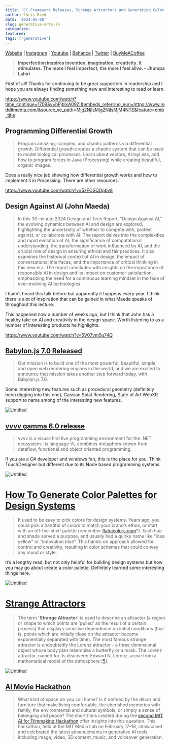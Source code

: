 ```yaml
---
title: 'CC Framework Releases, Strange Attractors and Generating Color Palettes'
author: Chris Ried
date: '2024-05-08'
slug: generative-arts-76
categories: 
featured: 
tags: ['generative']
---
```


[Website](https://www.generativecollective.com/) |  [Instagram](https://www.instagram.com/generate.collective/) | [Youtube](https://www.youtube.com/channel/UCBOYyqA-mqyoTSJ8pO9sQiA) | [Behance](https://www.behance.net/generatecoll) | [Twitter](https://twitter.com/generatecoll) | [BuyMeACoffee](https://www.buymeacoffee.com/generatecoll)

> **Imperfection inspires invention, imagination, creativity. It stimulates. The more I feel imperfect, the more I feel alive. - Jhumpa Lahiri**
> 

First of all! Thanks for continuing to be great supporters in readership and I hope you are always finding something new and interesting to read or learn. 

https://www.youtube.com/watch?time_continue=1709&v=hPjblxA09ZI&embeds_referring_euri=https://www.redditmedia.com/&source_ve_path=Mjg2NjIsMjg2NjIsMjM4NTE&feature=emb_title

## Programming Differential Growth

> Program amazing, complex, and chaotic patterns via differential growth. Differential growth creates a chaotic system that can be used to model biological processes. Learn about vectors, ArrayLists, and how to program forces in Java (Processing) while creating beautiful, organic images.
> 

Does a really nice job showing how differential growth works and how to implement it in Processing. There are other resources. 

https://www.youtube.com/watch?v=5zFOSQDpby8

## Design Against AI (John Maeda)

> In this 30-minute 2024 Design and Tech Report, "Design Against AI," the evolving dynamics between AI and design are explored, highlighting the uncertainty of whether to compete with, protest against, or collaborate with AI. The report delves into the complexities and rapid evolution of AI, the significance of computational understanding, the transformation of work influenced by AI, and the crucial role of design in ensuring ethical and fair practices. It also examines the historical context of AI in design, the impact of conversational interfaces, and the importance of critical thinking in this new era. The report concludes with insights on the importance of responsible AI in design and its impact on customer satisfaction, emphasizing the need for a continuous learning mindset in the face of ever-evolving AI technologies.
> 

I hadn’t heard this talk before but apparently it happens every year. I think there is alot of inspiration that can be gained in what Maeda speaks of throughout this lecture. 

This happened now a number of weeks ago, but I think that John has a healthy take on AI and creativity in the design space. Worth listening to as a number of interesting products he highlights.

https://www.youtube.com/watch?v=5V07vm5u74Q

## [Babylon.js 7.0 Released](https://babylonjs.medium.com/introducing-babylon-js-7-0-a141cd7ede0d)

> Our mission is to build one of the most powerful, beautiful, simple, and open web rendering engines in the world, and we are excited to announce that mission takes another step forward today, with Babylon.js 7.0.
> 

Some interesting new features such as procedural geometry (definitely been digging into this one), Gassian Splat Rendering, State of Art WebXR support to name among of the interesting new features.

![Untitled](https://prod-files-secure.s3.us-west-2.amazonaws.com/3b013a59-21dc-44b9-9c04-b7289cd6cf98/7e1b86a8-36b6-45f3-8f9d-93270cc2041f/Untitled.png)

## **[vvvv gamma 6.0 release](https://visualprogramming.net/blog/vvvv-gamma-6.0-release/?fbclid=IwAR3a8naRss_6jeYZizX0IkSyc4sHqvgUoSY87u75xwvOZdTZ9POrfjiPeH4_aem_AaBKb4MPC_W9xeNewgU_d9idboLsrNHlMakDXKMShMm-45gpql14s7aWfP9DoH13OqFIiveYgBqaCWjijfhqnDO5)**

> vvvv is a visual-first live programming environment for the .NET ecosystem. Its language VL combines metaphors known from dataflow, functional and object oriented programming.
> 

If you are a C# developer and windows fan, this is the place for you. Think TouchDesigner but different due to its Node based programming systems.

![Untitled](https://prod-files-secure.s3.us-west-2.amazonaws.com/3b013a59-21dc-44b9-9c04-b7289cd6cf98/d9ebc900-7174-45d7-99df-231d247f6c1b/Untitled.png)

# [How To Generate Color Palettes for Design Systems](https://matthewstrom.com/writing/generating-color-palettes/?utm_source=tldrdesign)

> It used to be easy to pick colors for design systems. Years ago, you could pick a handful of colors to match your brand’s ethos, or start with an off-the-shelf palette (remember [flatuicolors.com](http://flatuicolors.com/)?). Each hue and shade served a purpose, and usually had a quirky name like “idea yellow” or “innovation blue”. This hands-on approach allowed for control and creativity, resulting in color schemes that could convey any mood or style.
> 

It’s a lengthy read, but not only helpful for building design systems but how you may go about create a color palette. Definitely learned some interesting things here. 

![Untitled](https://prod-files-secure.s3.us-west-2.amazonaws.com/3b013a59-21dc-44b9-9c04-b7289cd6cf98/bf17d1ae-cab7-4d53-9e07-b45c717f1fa4/Untitled.png)

# [Strange Attractors](https://www.dynamicmath.xyz/strange-attractors/)

> The term **'Strange Attractor'** is used to describe an attractor (a region or shape to which points are 'pulled' as the result of a certain process) that displays sensitive dependence on initial conditions (that is, points which are initially close on the attractor become exponentially separated with time). The most famous strange attractor is undoubtedly the Lorenz attractor - a three dimensional object whose body plan resembles a butterfly or a mask. The Lorenz attractor, named for its discoverer Edward N. Lorenz, arose from a mathematical model of the atmosphere [[5](https://www.dynamicmath.xyz/strange-attractors/#lorenz1963)].
> 

![Untitled](https://prod-files-secure.s3.us-west-2.amazonaws.com/3b013a59-21dc-44b9-9c04-b7289cd6cf98/514fdf62-c108-47c9-a947-57db75fdf93e/Untitled.png)

## [AI Movie Hackathon](https://www.media.mit.edu/posts/mit-ai-for-filmmaking-hackathon-2024/?fbclid=IwAR1OQklrD-UJTAlVBokf_LEflsT9ZOvxu8CdZ6HlkvWPu9MYW0og0asClJM_aem_AbE6uB8GJYZFuqIKlKggOt-nVnrxiq8PKLra6M4KLAqpERfjmvrxHjbbj3a-0wlEOOA-ZrWRGa90cjIH3Ix3MqNT)

> What kind of space do you call home? Is it defined by the décor and furniture that make living comfortable, the cherished memories with family, the environmental and cultural symbols, or simply a sense of belonging and peace? The short films created during the [second MIT AI for Filmmaking Hackathon](https://www.youtube.com/playlist?list=PLuKHvu886W1bzHDmicVYy91g0htZB-XLY) offer insights into this question. This hackathon, held at the MIT Media Lab on February 17–18, showcased and celebrated the latest advancements in generative AI tools, including image, video, 3D content, music, and voiceover generation.
>